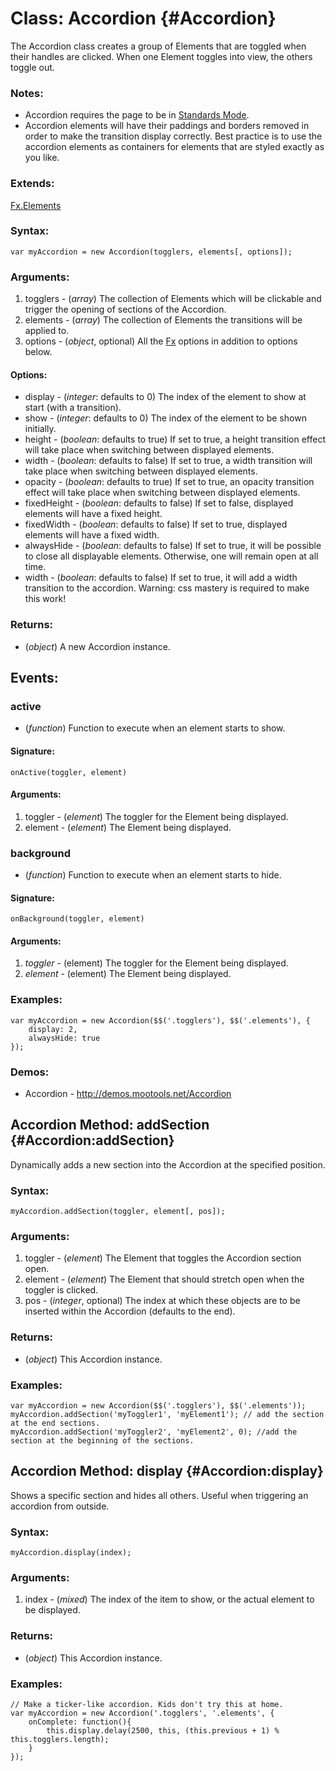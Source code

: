 Class: Accordion {#Accordion}
=============================

The Accordion class creates a group of Elements that are toggled when their handles are clicked. When one Element toggles into view, the others toggle out.

### Notes:

- Accordion requires the page to be in [Standards Mode](http://hsivonen.iki.fi/doctype/).
- Accordion elements will have their paddings and borders removed in order to make the transition display correctly.  Best practice is to use the accordion elements as containers for elements that are styled exactly as you like.

### Extends:

[Fx.Elements][]

### Syntax:

	var myAccordion = new Accordion(togglers, elements[, options]);

### Arguments:

1. togglers - (*array*) The collection of Elements which will be clickable and trigger the opening of sections of the Accordion.
2. elements - (*array*) The collection of Elements the transitions will be applied to.
3. options  - (*object*, optional) All the [Fx][] options in addition to options below.

#### Options:

* display     - (*integer*: defaults to 0) The index of the element to show at start (with a transition).
* show        - (*integer*: defaults to 0) The index of the element to be shown initially.
* height      - (*boolean*: defaults to true) If set to true, a height transition effect will take place when switching between displayed elements.
* width       - (*boolean*: defaults to false) If set to true, a width transition will take place when switching between displayed elements.
* opacity     - (*boolean*: defaults to true) If set to true, an opacity transition effect will take place when switching between displayed elements.
* fixedHeight - (*boolean*: defaults to false) If set to false, displayed elements will have a fixed height.
* fixedWidth  - (*boolean*: defaults to false) If set to true, displayed elements will have a fixed width.
* alwaysHide  - (*boolean*: defaults to false) If set to true, it will be possible to close all displayable elements. Otherwise, one will remain open at all time.
* width       - (*boolean*: defaults to false) If set to true, it will add a width transition to the accordion. Warning: css mastery is required to make this work!

### Returns:

* (*object*) A new Accordion instance.

## Events:

### active

* (*function*) Function to execute when an element starts to show.

#### Signature:

	onActive(toggler, element)

#### Arguments:

1. toggler - (*element*) The toggler for the Element being displayed.
2. element - (*element*) The Element being displayed.

### background

* (*function*) Function to execute when an element starts to hide.

#### Signature:

	onBackground(toggler, element)

#### Arguments:

1. *toggler* - (element) The toggler for the Element being displayed.
2. *element* - (element) The Element being displayed.

### Examples:

	var myAccordion = new Accordion($$('.togglers'), $$('.elements'), {
		display: 2,
		alwaysHide: true
	});

### Demos:

- Accordion - <http://demos.mootools.net/Accordion>



Accordion Method: addSection {#Accordion:addSection}
----------------------------------------------------

Dynamically adds a new section into the Accordion at the specified position.

### Syntax:

	myAccordion.addSection(toggler, element[, pos]);

### Arguments:

1. toggler - (*element*) The Element that toggles the Accordion section open.
2. element - (*element*) The Element that should stretch open when the toggler is clicked.
3. pos     - (*integer*, optional) The index at which these objects are to be inserted within the Accordion (defaults to the end).

### Returns:

* (*object*) This Accordion instance.

### Examples:

	var myAccordion = new Accordion($$('.togglers'), $$('.elements'));
	myAccordion.addSection('myToggler1', 'myElement1'); // add the section at the end sections.
	myAccordion.addSection('myToggler2', 'myElement2', 0); //add the section at the beginning of the sections.



Accordion Method: display {#Accordion:display}
----------------------------------------------

Shows a specific section and hides all others. Useful when triggering an accordion from outside.

### Syntax:

	myAccordion.display(index);

### Arguments:

1. index - (*mixed*) The index of the item to show, or the actual element to be displayed.

### Returns:

* (*object*) This Accordion instance.

### Examples:

	// Make a ticker-like accordion. Kids don't try this at home.
	var myAccordion = new Accordion('.togglers', '.elements', {
		onComplete: function(){
			this.display.delay(2500, this, (this.previous + 1) % this.togglers.length);
		}
	});



[Fx]: /Fx/Fx
[Fx.Elements]: /Fx/Fx.Elements
